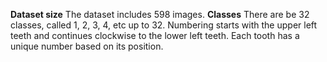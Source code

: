 **Dataset size**
The dataset includes 598 images.
**Classes**
There are be 32 classes, called 1, 2, 3, 4, etc up to 32.
Numbering starts with the upper left teeth and continues clockwise to the lower left teeth. Each tooth has a unique number based on its position.
